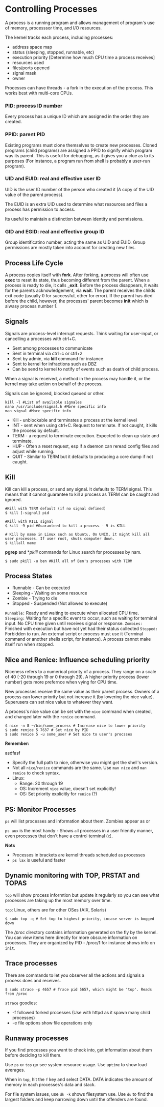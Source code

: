 # Controlling Processes

A process is a running program and allows management of program's use of memory, processsor time, and I/O resources.

The kernel tracks each process, including processes:

* address space map
* status (sleeping, stopped, runnable, etc)
* execution priority [Determine how much CPU time a process receives]
* resources used
* files/ports opened
* signal mask
* owner

Processes can have threads - a fork in the execution of the process. This works best with multi-core CPUs.

### PID: process ID number
Every process has a unique ID which are assigned in the order they are created.

### PPID: parent PID
Existing programs must clone themselves to create new processes. Cloned programs (child programs) are assigned a PPID to signify which program was its parent. This is useful for debugging, as it gives you a clue as to its purposes (For instance, a program run from shell is probably a user-run program).

### UID and EUID: real and effective user ID
UID is the user ID number of the person who created it (A copy of the UID value of the parent process).

The EUID is an extra UID used to determine what resources and files a process has permission to access.

Its useful to maintain a distinction between identity and permissions.

### GID and EGID: real and effective group ID
Group identificatino number, acting the same as UID and EUID. Group permissions are mostly taken into account for creating new files.

## Process Life Cycle
A process copies itself with **fork**. After forking, a process will often use **exec** to reset its state, thus becoming different from the parent.
When a process is ready to die, it calls **_exit**. Before the process disappears, it waits for the parents acknowledgement, via **wait**. The parent receives the childs exit code (usually 0 for successful, other for error). If the parent has died before the child, however, the processes' parent becomes **init** which is alwasy process number 1.

## Signals
Signals are process-level interrupt requests. Think waiting for user-input, or cancelling a processes with ctrl+C.

* Sent among processes to communicate
* Sent in terminal via ctrl+c or ctrl+z
* Sent by admin, via **kill** command for instance
* Sent to kernel for infractions such as DBZ
* Can be send to kernel to notify of events such as death of child process.

When a signal is received, a method in the process may handle it, or the kernel may take action on behalf of the process.

Signals can be ignored, blocked queued or other. 

	kill -l #List of available signales
	nano /usr/include/signal.h #More specific info
	man signal #More specific info

* Kill - unblockable and terminates a process at the kernel level
* INT - sent when using ctrl+C. Request to terminate. If not caught, it kills the process by default.
* TERM - a request to terminate execution. Expected to clean up state and terminate.
* HUP - Often a reset request, esp if a daemon can reread config files and adjust while running.
* QUIT - Similar to TERM but it defaults to producing a core dump if not caught.

## Kill
Kill can kill a process, or send any signal. It defaults to TERM signal. This means that it cannot guarantee to kill a process as TERM can be caught and ignored.

	#Kill with TERM default (if no signal defined)
	$ kill [-signal] pid
	
	#Kill with KILL signal
	$ kill -9 pid #Guaranteed to kill a process - 9 is KILL
	 
	# Kill by name in Linux such as Ubuntu. On UNIX, it might kill all user processes. If user root, shuts computer down.
	$ killall name
	
**pgrep** and **pkill* commands for Linux search for processes by nam.

	$ sudo pkill -u ben #Kill all of Ben's processes with TERM
	
## Process States

* Runnable - Can be executed
* Sleeping - Waiting on some resource
* Zombie - Trying to die
* Stopped - Suspended (Not allowed to execute)

`Runnable:` Ready and waiting to execute when allocated CPU time.
`Sleeping:` Waiting for a specific event to occur, such as waiting for terminal input. No CPU time given until receives signal or response.
`Zombies:` Finished with execution but have not yet had their status collected
`Stopped:` Forbidden to run. An external script or process must use it (Terminal command or another shells script, for instance). A process cannot make itself run when stopped.


## Nice and Renice: Influence scheduling priority
Niceness refers to a numerical priority of a process. They range on a scale of 40 (-20 through 19 or 0 through 29). A higher priority process (lower number) gets more prefernce when vying for CPU time.

New processes receive the same value as their parent process. Owners of a process can lower priority but not increase it (by lowering the nice value). Superusers can set nice value to whatever they want.

A process's nice value can be set with the `nice` command when created, and changed later with the `renice` command.

	$ nice -n 8 ~/bin/some_process # Increase nice to lower priority
	$ sudo renice 5 7637 # Set nice by PID
	$ sudo renice 5 -u some_user # Set nice to user's procsses
	
**Remember:** 

asdfasf

* Specify the full path to nice, otherwise you might get the shell's version.
* Not all `nice`/`renice` commands are the same. Use `man nice` and `man renice` to check syntax.
* Linux: 
  * Range: 20 through 19
  * OS: Increment `nice` value, doesn't set explicitly!
  * OS: Set priority explicitly for `renice` (?)

## PS: Monitor Processes

`ps` will list processes and information about them. Zombies appear as <exiting> or <defunct>

`ps aux` is the most handy - Shows `a`ll processes in a `u`ser friendly manner, even processes that don't have a control terminal (`x`).

**Nots**

* Processes in brackets are kernel threads scheduled as processes
* `ps lax` is useful and faster

## Dynamic monitoring with TOP, PRSTAT and TOPAS
`top` will show process informtion but update it regularly so you can see what processes are taking up the most memory over time.

`top`: Linux, others are for other OSes (AIX, Solaris)

	$ sudo top -q # Set top to highest priority, incase server is bogged down

The */proc* directory contains information generated on the fly by the kernel. You can view items here directly for more obscure information on processes. They are organized by PID - /proc/1 for instance shows info on `init`.

	
## Trace processes
There are commands to let you observer all the actions and signals a process does and receives.

	$ sudo strace -p 4657 # Trace pid 5657, which might be 'top'. Reads from /proc
	
`strace` goodies:

* -f followed forked processes (Use with httpd as it spawn many child processes)
* -e file options show file operations only

## Runaway processes
If you find processes you want to check into, get information about them before deciding to kill them.

Use `ps` or `top` go see system resource usage. Use `uptime` to show load averages.

When in `top`, hit the `f` key and select DATA. DATA indicates the amount of memory in each processes's data and stack.

For file system issues, use `dk -k` shows filesystem use. Use `du` to find the largest folders and keep narrowing down until the offenders are found.
